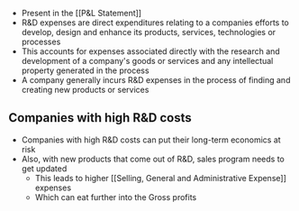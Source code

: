 - Present in the [[P&L Statement]]
- R&D expenses are direct expenditures relating to a companies efforts to develop, design and enhance its products, services, technologies or processes
- This accounts for expenses associated directly with the research and development of a company's goods or services and any intellectual property generated in the process
- A company generally incurs R&D expenses in the process of finding and creating new products or services

## Companies with high R&D costs

- Companies with high R&D costs can put their long-term economics at risk
- Also, with new products that come out of R&D, sales program needs to get updated
	- This leads to higher [[Selling, General and Administrative Expense]] expenses
	- Which can eat further into the Gross profits

